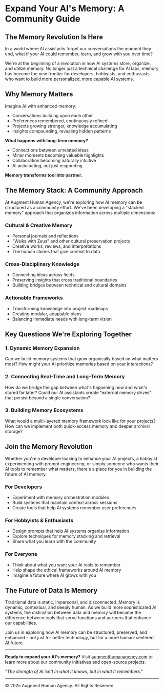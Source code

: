 # Expand Your AI's Memory: A Community Guide

## The Memory Revolution Is Here

In a world where AI assistants forget our conversations the moment they end, what if your AI could remember, learn, and grow with you over time?

We're at the beginning of a revolution in how AI systems store, organize, and utilize memory. No longer just a technical challenge for AI labs, memory has become the new frontier for developers, hobbyists, and enthusiasts who want to build more personalized, more capable AI systems.

## Why Memory Matters

Imagine AI with enhanced memory:
- Conversations building upon each other
- Preferences remembered, continuously refined
- Projects growing stronger, knowledge accumulating
- Insights compounding, revealing hidden patterns

**What happens with long-term memory?**
- Connections between unrelated ideas
- Minor moments becoming valuable highlights
- Collaboration becoming naturally intuitive
- AI anticipating, not just responding

**Memory transforms tool into partner.**

## The Memory Stack: A Community Approach

At Augment Human Agency, we're exploring how AI memory can be structured as a community effort. We've been developing a "stacked memory" approach that organizes information across multiple dimensions:

### Cultural & Creative Memory
- Personal journals and reflections
- "Walks with Zeus" and other cultural preservation projects
- Creative works, reviews, and interpretations
- The human stories that give context to data

### Cross-Disciplinary Knowledge
- Connecting ideas across fields
- Preserving insights that cross traditional boundaries
- Building bridges between technical and cultural domains

### Actionable Frameworks
- Transforming knowledge into project roadmaps
- Creating modular, adaptable plans
- Balancing immediate needs with long-term vision

## Key Questions We're Exploring Together

### 1. Dynamic Memory Expansion
Can we build memory systems that grow organically based on what matters most? How might your AI prioritize memories based on your interactions?

### 2. Connecting Real-Time and Long-Term Memory
How do we bridge the gap between what's happening now and what's stored for later? Could our AI assistants create "external memory drives" that persist beyond a single conversation?

### 3. Building Memory Ecosystems
What would a multi-layered memory framework look like for your projects? How can we implement both quick-access memory and deeper archival storage?

## Join the Memory Revolution

Whether you're a developer looking to enhance your AI projects, a hobbyist experimenting with prompt engineering, or simply someone who wants their AI tools to remember what matters, there's a place for you in building the future of AI memory.

### For Developers
- Experiment with memory orchestration modules
- Build systems that maintain context across sessions
- Create tools that help AI systems remember user preferences

### For Hobbyists & Enthusiasts  
- Design prompts that help AI systems organize information
- Explore techniques for memory stacking and retrieval
- Share what you learn with the community

### For Everyone
- Think about what you want your AI tools to remember
- Help shape the ethical frameworks around AI memory
- Imagine a future where AI grows with you

## The Future of Data Is Memory

Traditional data is static, impersonal, and disconnected. Memory is dynamic, contextual, and deeply human. As we build more sophisticated AI systems, the distinction between data and memory will become the difference between tools that serve functions and partners that enhance our capabilities.

Join us in exploring how AI memory can be structured, preserved, and enhanced - not just for better technology, but for a more human-centered AI future.

---

**Ready to expand your AI's memory?** Visit [augmenthumanagency.com](https://augmenthumanagency.com) to learn more about our community initiatives and open-source projects.

*"The strength of AI isn't in what it knows, but in what it remembers."*

---

© 2025 Augment Human Agency. All Rights Reserved.

